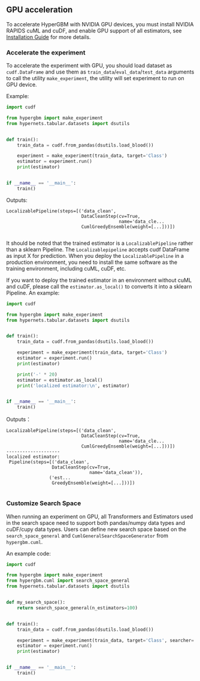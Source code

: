## GPU acceleration

To accelerate HyperGBM with NVIDIA GPU devices, you must install NVIDIA RAPIDS cuML and cuDF, and enable GPU support of all estimators, see [Installation Guide](installation.html) for more details. 

### Accelerate the experiment

To accelerate the experiment with GPU, you should load dataset as `cudf.DataFrame` and use them as `train_data`/`eval_data`/`test_data` arguments to call the utility `make_experiment`, the utility will set experiment to run on GPU device.

Example:

```python
import cudf

from hypergbm import make_experiment
from hypernets.tabular.datasets import dsutils


def train():
    train_data = cudf.from_pandas(dsutils.load_blood())

    experiment = make_experiment(train_data, target='Class')
    estimator = experiment.run()
    print(estimator)


if __name__ == '__main__':
    train()

```

Outputs:
```
LocalizablePipeline(steps=[('data_clean',
                            DataCleanStep(cv=True,
                                          name='data_cle...
                            CumlGreedyEnsemble(weight=[...]))])


```

It should be noted that the trained estimator is a `LocalizablePipeline` rather than a sklearn Pipeline. The `Localizablepipeline` accepts cudf DataFrame as input X for prediction. When you deploy the `LocalizablePipeline` in a production environment, you need to install the same software as the training environment, including cuML, cuDF, etc. 

If you want to deploy the trained estimator in an environment without cuML and cuDF, please call the `estimator.as_local()` to converts it into a sklearn Pipeline. An example:

```python
import cudf

from hypergbm import make_experiment
from hypernets.tabular.datasets import dsutils


def train():
    train_data = cudf.from_pandas(dsutils.load_blood())

    experiment = make_experiment(train_data, target='Class')
    estimator = experiment.run()
    print(estimator)

    print('-' * 20)
    estimator = estimator.as_local()
    print('localized estimator:\n', estimator)


if __name__ == '__main__':
    train()

```

Outputs：

```
LocalizablePipeline(steps=[('data_clean',
                            DataCleanStep(cv=True,
                                          name='data_cle...
                            CumlGreedyEnsemble(weight=[...]))])
--------------------
localized estimator:
 Pipeline(steps=[('data_clean',
                 DataCleanStep(cv=True,
                               name='data_clean')),
                ('est...
                 GreedyEnsemble(weight=[...]))])


```



### Customize Search Space

When running an experiment on GPU, all Transformers and Estimators used in the search space need to support both pandas/numpy data types and cuDF/cupy data types. Users can define new search space based on the `search_space_general` and `CumlGeneralSearchSpaceGenerator` from `hypergbm.cuml`. 

An example code:


```python
import cudf

from hypergbm import make_experiment
from hypergbm.cuml import search_space_general
from hypernets.tabular.datasets import dsutils


def my_search_space():
    return search_space_general(n_estimators=100)


def train():
    train_data = cudf.from_pandas(dsutils.load_blood())

    experiment = make_experiment(train_data, target='Class', searcher='mcts', search_space=my_search_space)
    estimator = experiment.run()
    print(estimator)


if __name__ == '__main__':
    train()

```


